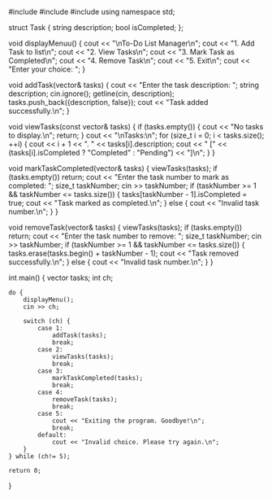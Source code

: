 #include <iostream>
#include <vector>
#include <string>
using namespace std;


struct Task {
    string description;
    bool isCompleted;
};


void displayMenuu() {
    cout << "\nTo-Do List Manager\n";
    cout << "1. Add Task to list\n";
    cout << "2. View Tasks\n";
    cout << "3. Mark Task as Completed\n";
    cout << "4. Remove Task\n";
    cout << "5. Exit\n";
    cout << "Enter your choice: ";
}


void addTask(vector<Task>& tasks) {
    cout << "Enter the task description: ";
    string description;
    cin.ignore();
    getline(cin, description);
    tasks.push_back({description, false});
    cout << "Task added successfully.\n";
}


void viewTasks(const vector<Task>& tasks) {
    if (tasks.empty()) {
        cout << "No tasks to display.\n";
        return;
    }
    cout << "\nTasks:\n";
    for (size_t i = 0; i < tasks.size(); ++i) {
        cout << i + 1 << ". " << tasks[i].description;
        cout << " [" << (tasks[i].isCompleted ? "Completed" : "Pending") << "]\n";
    }
}


void markTaskCompleted(vector<Task>& tasks) {
    viewTasks(tasks);
    if (tasks.empty()) return;
    cout << "Enter the task number to mark as completed: ";
    size_t taskNumber;
    cin >> taskNumber;
    if (taskNumber >= 1 && taskNumber <= tasks.size()) {
        tasks[taskNumber - 1].isCompleted = true;
        cout << "Task marked as completed.\n";
    } else {
        cout << "Invalid task number.\n";
    }
}

void removeTask(vector<Task>& tasks) {
    viewTasks(tasks);
    if (tasks.empty()) return;
    cout << "Enter the task number to remove: ";
    size_t taskNumber;
    cin >> taskNumber;
    if (taskNumber >= 1 && taskNumber <= tasks.size()) {
        tasks.erase(tasks.begin() + taskNumber - 1);
        cout << "Task removed successfully.\n";
    } else {
        cout << "Invalid task number.\n";
    }
}

int main() {
    vector<Task> tasks;
    int ch;

    do {
        displayMenu();
        cin >> ch;

        switch (ch) {
            case 1:
                addTask(tasks);
                break;
            case 2:
                viewTasks(tasks);
                break;
            case 3:
                markTaskCompleted(tasks);
                break;
            case 4:
                removeTask(tasks);
                break;
            case 5:
                cout << "Exiting the program. Goodbye!\n";
                break;
            default:
                cout << "Invalid choice. Please try again.\n";
        }
    } while (ch!= 5);

    return 0;
}
